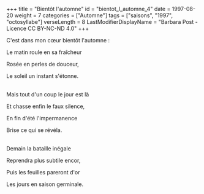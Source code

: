 +++
title = "Bientôt l'automne"
id = "bientot_l_automne_4"
date = 1997-08-20
weight = 7
categories = ["Automne"]
tags = ["saisons", "1997", "octosyllabe"]
verseLength = 8
LastModifierDisplayName = "Barbara Post - Licence CC BY-NC-ND 4.0"
+++

C'est dans mon cœur bientôt l'automne :

Le matin roule en sa fraîcheur

Rosée en perles de douceur,

Le soleil un instant s'étonne.

 \
Mais tout d'un coup le jour est là

Et chasse enfin le faux silence,

En fin d'été l'impermanence

Brise ce qui se révéla.

 \
Demain la bataille inégale

Reprendra plus subtile encor,

Puis les feuilles pareront d'or

Les jours en saison germinale.
